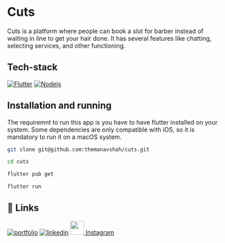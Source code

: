 
# Cuts

Cuts is a platform where people can book a slot for barber instead of waiting in line to get your hair done. It has several features like chatting, selecting services, and other functioning.


## Tech-stack

[![Flutter](https://img.shields.io/static/v1?label=Frontend&message=Flutter&color=blue)](https://https://flutter.dev/) [![Nodejs](https://img.shields.io/static/v1?label=Backend&message=Node.js&color=green)](https://nodejs.org/en/)


## Installation and running

The requiremnt to run this app is you have to have flutter installed on your system. Some dependencies are only compatible with iOS, so it is mandatory to run it on a macOS system.


```bash
git clone git@github.com:themanavshah/cuts.git
```

```bash
cd cuts
```

```bash
flutter pub get
```

```bash
flutter run
```

## 🔗 Links
[![portfolio](https://img.shields.io/badge/my_portfolio-000?style=for-the-badge&logo=ko-fi&logoColor=white)](https://github.com/themanavshah)
[![linkedin](https://img.shields.io/badge/linkedin-0A66C2?style=for-the-badge&logo=linkedin&logoColor=white)](https://linkedin.com/in/flutterdev)
<a href="https://www.instagram.com/manavcodes">
         <img src="https://upload.wikimedia.org/wikipedia/commons/thumb/e/e7/Instagram_logo_2016.svg/768px-Instagram_logo_2016.svg.png" width="32"> Instagram
</a>
